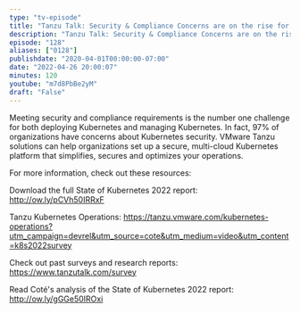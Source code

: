 ```yaml
---
type: "tv-episode"
title: "Tanzu Talk: Security & Compliance Concerns are on the rise for Kubernetes"
description: "Tanzu Talk: Security & Compliance Concerns are on the rise for Kubernetes"
episode: "128"
aliases: ["0128"]
publishdate: "2020-04-01T00:00:00-07:00"
date: "2022-04-26 20:00:07"
minutes: 120
youtube: "m7d8PbBe2yM"
draft: "False"
---
```


Meeting security and compliance requirements is the number one challenge for both deploying Kubernetes and managing Kubernetes. In fact, 97% of organizations have concerns about Kubernetes security. VMware Tanzu solutions can help organizations set up a secure, multi-cloud Kubernetes platform that simplifies, secures and optimizes your operations. 

For more information, check out these resources:

Download the full State of Kubernetes 2022 report: http://ow.ly/pCVh50IRRxF

Tanzu Kubernetes Operations: https://tanzu.vmware.com/kubernetes-operations?utm_campaign=devrel&utm_source=cote&utm_medium=video&utm_content=k8s2022survey

Check out past surveys and research reports: https://www.tanzutalk.com/survey

Read Coté's analysis of the State of Kubernetes 2022 report: http://ow.ly/gGGe50IROxi